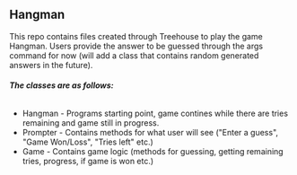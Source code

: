 ## **Hangman** ##

This repo contains files created through Treehouse to play the game Hangman. Users provide the answer to be guessed through the args command for now (will add a class that contains random generated answers in the future).

###### **The classes are as follows:** ######
* Hangman - Programs starting point, game contines while there are tries remaining and game still in progress.
* Prompter - Contains methods for what user will see ("Enter a guess", "Game Won/Loss", "Tries left" etc.)
* Game - Contains game logic (methods for guessing, getting remaining tries, progress, if game is won etc.)

